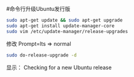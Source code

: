 #命令行升级Ubuntu发行版

``` bash
sudo apt-get update && sudo apt-get upgrade
sudo apt-get install update-manager-core
sudo vim /etc/update-manager/release-upgrades
```
修改 Prompt=lts => normal


```bash
sudo do-release-upgrade -d
```

显示：
Checking for a new Ubuntu release

